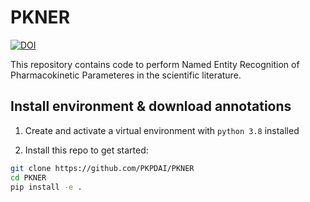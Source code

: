 # PKNER

[![DOI](https://zenodo.org/badge/DOI/10.5281/zenodo.4646970.svg)](https://doi.org/10.5281/zenodo.4646970)

This repository contains code to perform Named Entity Recognition of Pharmacokinetic Parameteres in the scientific literature.

## Install environment & download annotations

1. Create and activate a virtual environment with `python 3.8` installed

2. Install this repo to get started:

````bash
git clone https://github.com/PKPDAI/PKNER
cd PKNER
pip install -e .
````